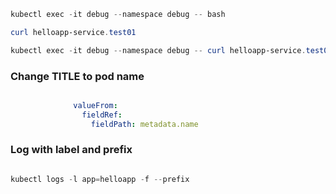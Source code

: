 ```powershell
kubectl exec -it debug --namespace debug -- bash

curl helloapp-service.test01

kubectl exec -it debug --namespace debug -- curl helloapp-service.test01

```

### Change TITLE to pod name

```yaml

              valueFrom:
                fieldRef:
                  fieldPath: metadata.name

```

### Log with label and prefix

```powershell

kubectl logs -l app=helloapp -f --prefix

```